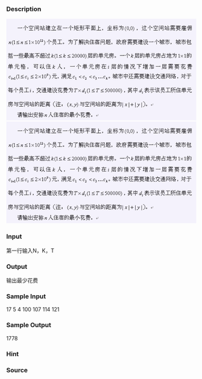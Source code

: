 
### Description
![](/images/1348.jpg)
![](/images/1348_1.jpg)
### Input
第一行输入N，K，T

### Output
输出最少花费
### Sample Input
17 5 4
100
107
114
121
### Sample Output
 1778
### Hint

### Source
